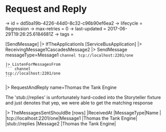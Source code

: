 # Request and Reply

-> id = dd5ba19b-4226-44d0-8c32-c96b90ef6ea2
-> lifecycle = Regression
-> max-retries = 0
-> last-updated = 2017-06-29T19:26:25.6184681Z
-> tags =

[SendMessage]
|> IfTheApplicationIs
    [ServiceBusApplication]
    |> ReceivingMessage1CascadesMessage2
    |> SendMessage messageType=Message1
    ``` channel
    tcp://localhost:2201/one
    ```

    |> ListenForMessagesFrom
    ``` channel
    tcp://localhost:2201/one
    ```


|> RequestAndReply name=Thomas the Tank Engine

The 'stub://replies' is unfortunately hard-coded into the Storyteller fixture and just denotes that yep, we were able to get the matching response

|> TheMessagesSentShouldBe
    [rows]
    |ReceivedAt                 |MessageType|Name                  |
    |tcp://localhost:2201/one|Message1   |Thomas the Tank Engine|
    |stub://replies             |Message2   |Thomas the Tank Engine|

~~~
